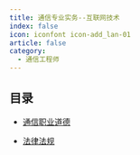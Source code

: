 ```yaml
---
title: 通信专业实务--互联网技术
index: false
icon: iconfont icon-add_lan-01
article: false
category:
  - 通信工程师
---
```



## 目录

- [通信职业道德](computerNetworksProtocols.md)

- [法律法规](lan.md)
